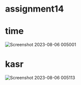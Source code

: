 # assignment14

# time
![Screenshot 2023-08-06 005001](https://github.com/lianarafi/python-class/assets/137832350/5982eb88-440c-4b33-b60b-8eb22530fadc)
# kasr
![Screenshot 2023-08-06 005113](https://github.com/lianarafi/python-class/assets/137832350/d07a80fa-fa9b-4658-97a1-9e4a7db6dd8a)
